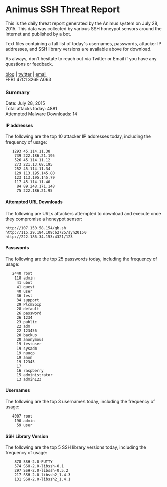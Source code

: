 # Animus SSH Threat Report

This is the daily threat report generated by the Animus system on July 28, 2015. This data was collected by various SSH honeypot sensors around the Internet and published by a bot.  

Text files containing a full list of today's usernames, passwords, attacker IP addresses, and SSH library versions are available above for download.  

As always, don't hesitate to reach out via Twitter or Email if you have any questions or feedback.  

[blog](http://morris.guru) | [twitter](https://twitter.com/andrew___morris) | [email](mailto:andrew@morris.guru)  
FFB1 47C1 326E A063  

### Summary

Date: July 28, 2015  
Total attacks today: 4881  
Attempted Malware Downloads: 14 

#### IP addresses
The following are the top 10 attacker IP addresses today, including the frequency of usage:
```
   1293 45.114.11.38
    739 222.186.21.195
    526 45.114.11.12
    273 221.13.68.195
    252 45.114.11.34
    129 113.195.145.80
    123 113.195.145.79
    117 45.114.11.40
     84 89.248.171.148
     75 222.186.21.95
```

#### Attempted URL Downloads
The following are URLs attackers attempted to download and execute once they compromise a honeypot sensor:
```
http://107.150.58.154/gb.sh
http://115.29.184.109:62725/syn20150
http://222.186.34.153:4321/123
```

#### Passwords
The following are the top 25 passwords today, including the frequency of usage:
```
   2440 root
    118 admin
     41 ubnt
     41 guest
     40 user
     36 test
     34 support
     29 PlcmSpIp
     28 default
     26 password
     26 1234
     23 public
     22 adm
     22 123456
     20 backup
     20 anonymous
     19 testuser
     19 sysadm
     19 nuucp
     19 anon
     19 12345
     17 
     16 raspberry
     15 administrator
     13 admin123
```

#### Usernames
The following are the top 3 usernames today, including the frequency of usage:
```
   4007 root
    190 admin
     59 user
```

#### SSH Library Version
The following are the top 5 SSH library versions today, including the frequency of usage:
```
    878 SSH-2.0-PUTTY
    574 SSH-2.0-libssh-0.1
    297 SSH-2.0-libssh-0.5.2
    217 SSH-2.0-libssh2_1.4.3
    131 SSH-2.0-libssh2_1.4.1
```
